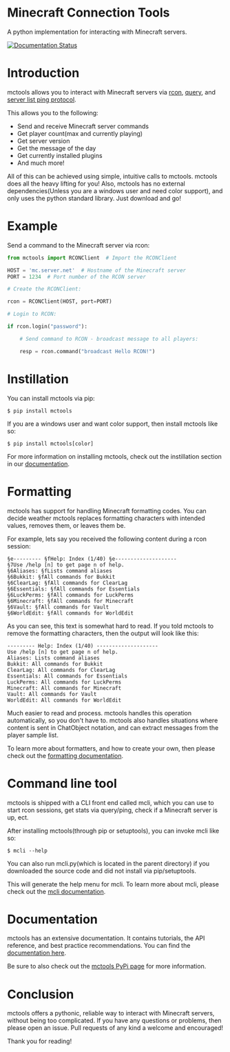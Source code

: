 # Minecraft Connection Tools
A python implementation for interacting with Minecraft servers.

[![Documentation Status](https://readthedocs.org/projects/mctools/badge/?version=latest)](https://mctools.readthedocs.io/en/latest/?badge=latest)

# Introduction

mctools allows you to interact with Minecraft servers via [rcon](https://wiki.vg/RCON), 
[query](https://wiki.vg/Query), and [server list ping protocol](https://wiki.vg/Server_List_Ping).

This allows you to the following:

 - Send and receive Minecraft server commands
 - Get player count(max and currently playing)
 - Get server version
 - Get the message of the day
 - Get currently installed plugins
 - And much more!
 
All of this can be achieved using simple, intuitive calls to mctools. mctools does all the heavy lifting for you!
Also, mctools has no external dependencies(Unless you are a windows user and need color support),
and only uses the python standard library. Just download and go!

# Example

Send a command to the Minecraft server via rcon:
```python
from mctools import RCONClient  # Import the RCONClient

HOST = 'mc.server.net'  # Hostname of the Minecraft server
PORT = 1234  # Port number of the RCON server

# Create the RCONClient:

rcon = RCONClient(HOST, port=PORT)

# Login to RCON:

if rcon.login("password"):

    # Send command to RCON - broadcast message to all players:

    resp = rcon.command("broadcast Hello RCON!")
```
 # Instillation
 
 You can install mctools via pip:
 
    $ pip install mctools
    
 If you are a windows user and want color support, then install mctools like so:
 
    $ pip install mctools[color]
    
 For more information on installing mctools, check out the instillation section in our 
 [documentation](https://mctools.readthedocs.io/en/latest/install.html).
 
 # Formatting
 
 mctools has support for handling Minecraft formatting codes. 
 You can decide weather mctools replaces formatting characters with intended values, removes them, or leaves them be.
 
 For example, lets say you received the following content during a rcon session:
 
    §e--------- §fHelp: Index (1/40) §e--------------------
    §7Use /help [n] to get page n of help.
    §6Aliases: §fLists command aliases
    §6Bukkit: §fAll commands for Bukkit
    §6ClearLag: §fAll commands for ClearLag
    §6Essentials: §fAll commands for Essentials
    §6LuckPerms: §fAll commands for LuckPerms
    §6Minecraft: §fAll commands for Minecraft
    §6Vault: §fAll commands for Vault
    §6WorldEdit: §fAll commands for WorldEdit
    
 As you can see, this text is somewhat hard to read. If you told mctools to remove the formatting characters, 
 then the output will look like this:
 
    --------- Help: Index (1/40) --------------------
    Use /help [n] to get page n of help.
    Aliases: Lists command aliases
    Bukkit: All commands for Bukkit
    ClearLag: All commands for ClearLag
    Essentials: All commands for Essentials
    LuckPerms: All commands for LuckPerms
    Minecraft: All commands for Minecraft
    Vault: All commands for Vault
    WorldEdit: All commands for WorldEdit
 
 Much easier to read and process. mctools handles this operation automatically, so you don't have to.
 mctools also handles situations where content is sent in ChatObject notation, and can extract messages from the 
 player sample list.
 
 To learn more about formatters, and how to create your own, 
 then please check out the [formatting documentation](https://mctools.readthedocs.io/en/latest/format.html).
 
 # Command line tool
 
 mctools is shipped with a CLI front end called mcli, which you can use to start rcon sessions, get stats
 via query/ping, check if a Minecraft server is up, ect. 
 
 After installing mctools(through pip or setuptools), you can invoke mcli like so:
 
    $ mcli --help
    
 You can also run mcli.py(which is located in the parent directory) if you downloaded the source code and did not
 install via pip/setuptools.
    
 This will generate the help menu for mcli. To learn more about mcli, please check out the 
 [mcli documentation](https://mctools.readthedocs.io/en/latest/mcli.html).
 
 # Documentation
 
 mctools has an extensive documentation. It contains tutorials, the API reference, and best practice recommendations.
 You can find the [documentation here](https://mctools.readthedocs.io/).
 
 Be sure to also check out the [mctools PyPi page](https://pypi.org/project/mctools/) for more information.
 
 # Conclusion
 
 mctools offers a pythonic, reliable way to interact with Minecraft servers, without being too complicated.
 If you have any questions or problems, then please open an issue. Pull requests of any kind a welcome and encouraged!
 
 Thank you for reading!
